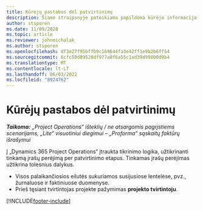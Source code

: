 ```yaml
---
title: Kūrėjų pastabos dėl patvirtinimų
description: Šiame straipsnyje pateikiama papildoma kūrėjo informacija apie darbą su patvirtinimais.
author: stsporen
ms.date: 11/09/2020
ms.topic: article
ms.reviewer: johnmichalak
ms.author: stsporen
ms.openlocfilehash: df3e27f95bffb9c169644fa3e42ff1e9b2b6ff54
ms.sourcegitcommit: 6cfc50d89528df977a8f6a55c1ad39d99800d9b4
ms.translationtype: MT
ms.contentlocale: lt-LT
ms.lasthandoff: 06/03/2022
ms.locfileid: "8924762"
---
```

# <a name="developer-notes-for-approvals"></a>Kūrėjų pastabos dėl patvirtinimų

_**Taikoma:** „Project Operations“ išteklių / ne atsargomis pagrįstiems scenarijams, „Lite“ visuotiniui diegimui – „Proforma“ sąskaitų faktūrų išrašymui_

Į „Dynamics 365 Project Operations“ įtraukta tikrinimo logika, užtikrinanti tinkamą įrašų perėjimą per patvirtinimo etapus. Tinkamas įrašų perėjimas užtikrina tolesnius dalykus. 

  - Visos palaikančiosios eilutės sukuriamos susijusiose lentelėse, pvz., žurnaluose ir faktiniuose duomenyse.
  - Prieš tęsiant tvirtintojas projekte pažymimas **projekto tvirtintoju**.


[!INCLUDE[footer-include](../includes/footer-banner.md)]